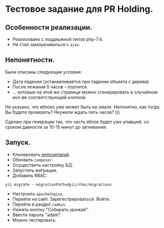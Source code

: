# Тестовое задание для PR Holding.

## Особенности реализации.

* Реализовано с поддержкой типов php-7.4.
* Не стал заморачиваться с `ajax`.

## Непонятности.

Были описаны следующие условия:

* Дата падения (устанавливается при падении объекта с дерева)
* После лежания 5 часов - портится.
* ...  которые на этой же странице можно сгенерировать в случайном
  кол-ве соответствующей кнопкой.

Не указано, что яблоко уже может быть на земле. Непонятно, как тогда
Вы будете проверять? Неужели ждать пять часов? )))

Сделаю при генерации так, что часть яблок будет уже упавшей,
со сроком давности за 10-15 минут до загнивания.

## Запуск.

* Клонировать [репозитарий](https://github.com/lubyshev/pr-holding).
* Обновить `composer`.
* Осуществить настройку БД.
* Запустить миграции.
* Добавить RBAC:
```shell script
yii migrate --migrationPath=@yii/rbac/migrations
```
* Настроить `apache`/`nginx`.
* Перейти на сайт. Зарегестрироваться. Войти.
* Перейти в раздел `/admin`.
* Нажать кнопку "Собирать урожай".
* Ввести пароль "adam".
* Можно тестировать.
